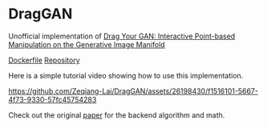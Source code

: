 # DragGAN
Unofficial implementation of [Drag Your GAN: Interactive Point-based Manipulation on the Generative Image Manifold](https://vcai.mpi-inf.mpg.de/projects/DragGAN/)


[Dockerfile](https://github.com/Zeqiang-Lai/DragGAN/blob/main/Dockerfile)
[Repository](https://github.com/Zeqiang-Lai/DragGAN/tree/main)

Here is a simple tutorial video showing how to use this implementation.

https://github.com/Zeqiang-Lai/DragGAN/assets/26198430/f1516101-5667-4f73-9330-57fc45754283

Check out the original [paper](https://vcai.mpi-inf.mpg.de/projects/DragGAN/) for the backend algorithm and math.
